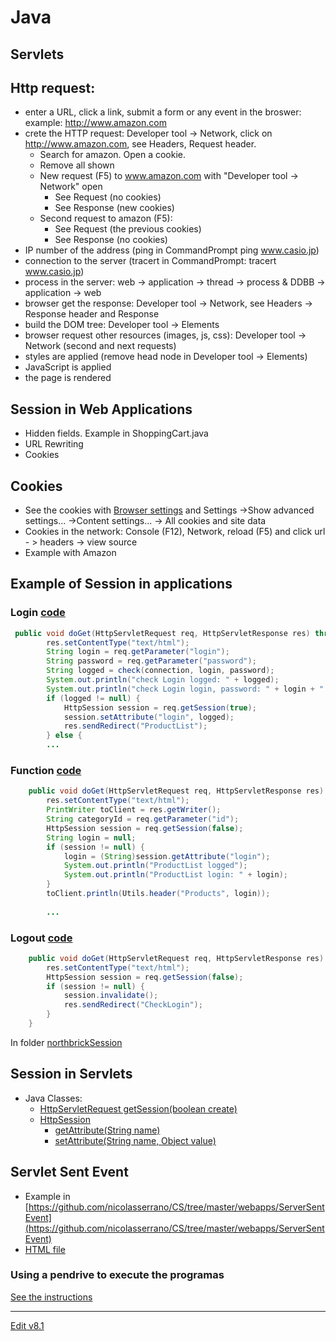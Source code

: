 # Java

## Servlets

## Http request:
- enter a URL, click a link, submit a form or any event in the broswer: example: <http://www.amazon.com>
- crete the HTTP request: Developer tool -> Network, click on <http://www.amazon.com>, see Headers, Request header.
  - Search for amazon. Open a cookie.
  - Remove all shown
  - New request (F5) to www.amazon.com with "Developer tool -> Network" open
    - See Request (no cookies)
    - See Response (new cookies)
  - Second request to amazon (F5):
    - See Request (the previous cookies)
    - See Response (no cookies)
- IP number of the address (ping in CommandPrompt  ping www.casio.jp)
- connection to the server (tracert in CommandPrompt:   tracert www.casio.jp)
- process in the server: web -> application -> thread -> process & DDBB -> application -> web
- browser get the response: Developer tool -> Network, see Headers -> Response header and Response
- build the DOM tree: Developer tool -> Elements
- browser request other resources (images, js, css): Developer tool -> Network (second and next requests)
- styles are applied (remove head node in Developer tool -> Elements)
- JavaScript is applied
- the page is rendered

## Session in Web Applications
- Hidden fields. Example in ShoppingCart.java
- URL Rewriting
- Cookies

## Cookies
- See the cookies with [Browser settings](chrome://settings/) and Settings ->Show advanced settings... ->Content settings... -> All cookies and site data
- Cookies in the network: Console (F12), Network, reload (F5) and click url - > headers -> view source
- Example with Amazon

## Example of Session in applications

### Login [code](webapps/northbrickSession/WEB-INF/classes/CheckLogin.java)

```Java
 public void doGet(HttpServletRequest req, HttpServletResponse res) throws ServletException, IOException  {
        res.setContentType("text/html");
        String login = req.getParameter("login");
        String password = req.getParameter("password");
        String logged = check(connection, login, password);
        System.out.println("check Login logged: " + logged);
        System.out.println("check Login login, password: " + login + " " + password);
        if (logged != null) {
            HttpSession session = req.getSession(true);
            session.setAttribute("login", logged);
            res.sendRedirect("ProductList");
        } else {
        ...
```
        
### Function [code](webapps/northbrickSession/WEB-INF/classes/ProductList.java)

```Java
    public void doGet(HttpServletRequest req, HttpServletResponse res) throws ServletException, IOException  {
        res.setContentType("text/html");
        PrintWriter toClient = res.getWriter();
        String categoryId = req.getParameter("id");
        HttpSession session = req.getSession(false);
        String login = null;
        if (session != null) {
            login = (String)session.getAttribute("login");
            System.out.println("ProductList logged");
            System.out.println("ProductList login: " + login);
        }
        toClient.println(Utils.header("Products", login));
        
        ...
```
        
### Logout [code](webapps/northbrickSession/WEB-INF/classes/Logout.java)

```Java
    public void doGet(HttpServletRequest req, HttpServletResponse res) throws ServletException, IOException  {
        res.setContentType("text/html");
        HttpSession session = req.getSession(false);
        if (session != null) {
            session.invalidate();
            res.sendRedirect("CheckLogin");
        }
    }
```
In folder [northbrickSession](https://github.com/nicolasserrano/CS/tree/master/webapps/northbrickSession)

## Session in Servlets
- Java Classes:
  - [HttpServletRequest getSession(boolean create)](https://javaee.github.io/javaee-spec/javadocs/javax/servlet/http/HttpServletRequest.html#i22)
  - [HttpSession](https://javaee.github.io/javaee-spec/javadocs/index.html?javax/servlet/http/HttpSession.html)
    - [getAttribute(String name)](https://javaee.github.io/javaee-spec/javadocs/javax/servlet/http/HttpSession.html#i0)
    - [setAttribute(String name, Object value)](https://javaee.github.io/javaee-spec/javadocs/javax/servlet/http/HttpSession.html#i15)

## Servlet Sent Event
  - Example in [https://github.com/nicolasserrano/CS/tree/master/webapps/ServerSentEvent](https://github.com/nicolasserrano/CS/tree/master/webapps/ServerSentEvent)
  - [HTML file](https://nicolasserrano.github.io/CS/webapps/ServerSentEvent/index.html)

### Using a pendrive to execute the programas  
[See the instructions](Tomcat.md#run-from-pendrive)
<!-- [See the instructions with Tomcat 5.5](Java/Pendrive.md) -->


---
[Edit v8.1](https://github.com/nicolasserrano/CS/edit/master/Servlets.md)
<style>
div.container ul, div.container ol {
    padding-left: 1.4em;
}
</style>
